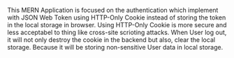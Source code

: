 This MERN Application is focused on the authentication which implement with JSON Web Token using HTTP-Only Cookie instead of storing the token in the local storage in browser.
Using HTTP-Only Cookie is more secure and less acceptabel to thing like cross-site scrioting attacks. 
When User log out, it will not only destroy the cookie in the backend but also, clear the local storage. Because it will be storing non-sensitive User data in local storage.